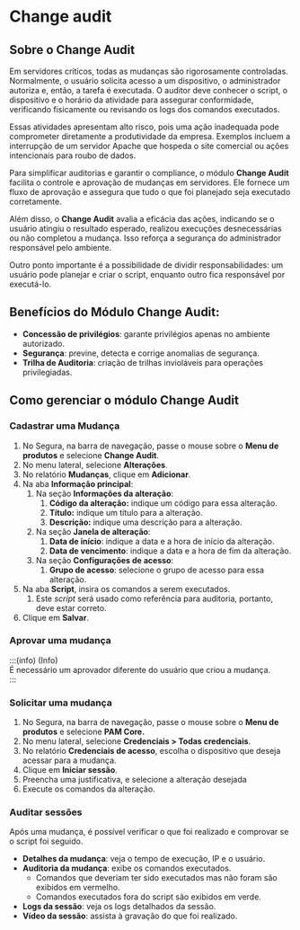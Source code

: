 # Change audit

## Sobre o Change Audit

Em servidores críticos, todas as mudanças são rigorosamente controladas. Normalmente, o usuário solicita acesso a um dispositivo, o administrador autoriza e, então, a tarefa é executada. O auditor deve conhecer o script, o dispositivo e o horário da atividade para assegurar conformidade, verificando fisicamente ou revisando os logs dos comandos executados.

Essas atividades apresentam alto risco, pois uma ação inadequada pode comprometer diretamente a produtividade da empresa. Exemplos incluem a interrupção de um servidor Apache que hospeda o site comercial ou ações intencionais para roubo de dados.

Para simplificar auditorias e garantir o compliance, o módulo **Change Audit** facilita o controle e aprovação de mudanças em servidores. Ele fornece um fluxo de aprovação e assegura que tudo o que foi planejado seja executado corretamente.

Além disso, o **Change Audit** avalia a eficácia das ações, indicando se o usuário atingiu o resultado esperado, realizou execuções desnecessárias ou não completou a mudança. Isso reforça a segurança do administrador responsável pelo ambiente.

Outro ponto importante é a possibilidade de dividir responsabilidades: um usuário pode planejar e criar o script, enquanto outro fica responsável por executá-lo.

## Benefícios do Módulo Change Audit:

* **Concessão de privilégios**: garante privilégios apenas no ambiente autorizado.  
* **Segurança**: previne, detecta e corrige anomalias de segurança.  
* **Trilha de Auditoria**: criação de trilhas invioláveis para operações privilegiadas.

## Como gerenciar o módulo Change Audit

### Cadastrar uma Mudança

1. No Segura, na barra de navegação, passe o mouse sobre o **Menu de produtos** e selecione **Change Audit**.  
2. No menu lateral, selecione **Alterações**.  
3. No relatório **Mudanças**, clique em **Adicionar**.  
4. Na aba **Informação principal**:  
   1. Na seção **Informações da alteração**:  
      1. **Código da alteração:** indique um código para essa alteração.  
      2. **Título:** indique um título para a alteração.  
      3. **Descrição:** indique uma descrição para a alteração.  
   2. Na seção **Janela de alteração**:  
      1. **Data de início**: indique a data e a hora de início da alteração.  
      2. **Data de vencimento**: indique a data e a hora de fim da alteração.  
   3. Na seção **Configurações de acesso**:  
      1. **Grupo de acesso**: selecione o grupo de acesso para essa alteração.  
5. Na aba **Script**, insira os comandos a serem executados.  
   1. Este *script* será usado como referência para auditoria, portanto, deve estar correto.  
6. Clique em **Salvar**.

### Aprovar uma mudança

:::(info) (Info)  
É necessário um aprovador diferente do usuário que criou a mudança.  
:::

### Solicitar uma mudança

1. No Segura, na barra de navegação, passe o mouse sobre o **Menu de produtos** e selecione **PAM Core.**  
2. No menu lateral, selecione **Credenciais \> Todas credenciais**.  
3. No relatório **Credenciais de acesso**, escolha o dispositivo que deseja acessar para a mudança.  
4. Clique em **Iniciar sessão**.  
5. Preencha uma justificativa, e selecione a alteração desejada  
6. Execute os comandos da alteração.

### Auditar sessões

Após uma mudança, é possível verificar o que foi realizado e comprovar se o script foi seguido.

* **Detalhes da mudança**: veja o tempo de execução, IP e o usuário.  
* **Auditoria da mudança**: exibe os comandos executados.  
  * Comandos que deveriam ter sido executados mas não foram são exibidos em vermelho.   
  * Comandos executados fora do script são exibidos em verde.  
* **Logs da sessão**: veja os logs detalhados da sessão.  
* **Vídeo da sessão**: assista à gravação do que foi realizado.